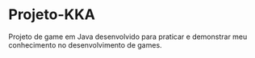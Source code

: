 # Projeto-KKA
Projeto de game em Java desenvolvido para praticar e demonstrar meu conhecimento no desenvolvimento de games.
